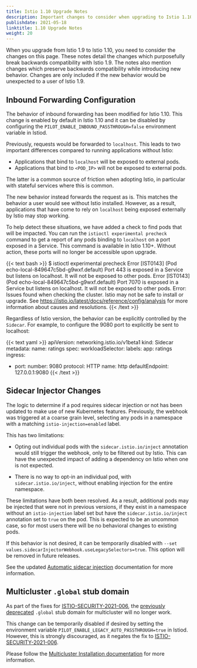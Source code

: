 ```yaml
---
title: Istio 1.10 Upgrade Notes
description: Important changes to consider when upgrading to Istio 1.10.0.
publishdate: 2021-05-18
linktitle: 1.10 Upgrade Notes
weight: 20
---
```


When you upgrade from Istio 1.9 to Istio 1.10, you need to consider the changes on this page.
These notes detail the changes which purposefully break backwards compatibility with Istio 1.9.
The notes also mention changes which preserve backwards compatibility while introducing new behavior.
Changes are only included if the new behavior would be unexpected to a user of Istio 1.9.

## Inbound Forwarding Configuration

The behavior of inbound forwarding has been modified for Istio 1.10. This change is enabled
by default in Istio 1.10 and it can be disabled by configuring the `PILOT_ENABLE_INBOUND_PASSTHROUGH=false` environment
variable in Istiod.

Previously, requests would be forwarded to `localhost`. This leads to two important differences compared to running applications
without Istio:

* Applications that bind to `localhost` will be exposed to external pods.
* Applications that bind to `<POD_IP>` will not be exposed to external pods.

The latter is a common source of friction when adopting Istio, in particular with stateful services where this is common.

The new behavior instead forwards the request as is. This matches the behavior a user would see without Istio installed.
However, as a result, applications that have come to rely on `localhost` being exposed externally by Istio may stop working.

To help detect these situations, we have added a check to find pods that will be impacted. You can run the `istioctl
experimental precheck` command to get a report of any pods binding to `localhost` on a port exposed in a Service. This command is
available in Istio 1.10+. Without action, these ports will no longer be accessible upon upgrade.

{{< text bash >}}
$ istioctl experimental precheck
Error [IST0143] (Pod echo-local-849647c5bd-g9wxf.default) Port 443 is exposed in a Service but listens on localhost. It will not be exposed to other pods.
Error [IST0143] (Pod echo-local-849647c5bd-g9wxf.default) Port 7070 is exposed in a Service but listens on localhost. It will not be exposed to other pods.
Error: Issues found when checking the cluster. Istio may not be safe to install or upgrade.
See https://istio.io/latest/docs/reference/config/analysis for more information about causes and resolutions.
{{< /text >}}

Regardless of Istio version, the behavior can be explicitly controlled by the `Sidecar`.
For example, to configure the 9080 port to explicitly be sent to localhost:

{{< text yaml >}}
apiVersion: networking.istio.io/v1beta1
kind: Sidecar
metadata:
  name: ratings
spec:
  workloadSelector:
    labels:
      app: ratings
  ingress:
  - port:
      number: 9080
      protocol: HTTP
      name: http
    defaultEndpoint: 127.0.0.1:9080
{{< /text >}}

## Sidecar Injector Changes

The logic to determine if a pod requires sidecar injection or not has been updated to make use of
new Kubernetes features. Previously, the webhook was triggered at a coarse grain level, selecting any
pods in a namespace with a matching `istio-injection=enabled` label.

This has two limitations:

* Opting out individual pods with the `sidecar.istio.io/inject` annotation would still trigger the webhook,
  only to be filtered out by Istio. This can have the unexpected impact of adding a dependency on Istio
  when one is not expected.

* There is no way to opt-in an individual pod, with `sidecar.istio.io/inject`, without enabling injection
  for the entire namespace.

These limitations have both been resolved. As a result, additional pods may be injected that were not in previous versions,
if they exist in a namespace without an `istio-injection` label set but have the `sidecar.istio.io/inject` annotation set to `true` on the pod.
This is expected to be an uncommon case, so for most users there will be no behavioral changes to existing pods.

If this behavior is not desired, it can be temporarily disabled with `--set values.sidecarInjectorWebhook.useLegacySelectors=true`.
This option will be removed in future releases.

See the updated [Automatic sidecar injection](/pt-br/docs/setup/additional-setup/sidecar-injection/) documentation for more information.

## Multicluster `.global` stub domain

As part of the fixes for [ISTIO-SECURITY-2021-006](/pt-br/news/security/istio-security-2021-006/), the [previously deprecated](/pt-br/news/releases/1.8.x/announcing-1.8/upgrade-notes/#multicluster-global-stub-domain-deprecation) `.global` stub domain for multicluster will no longer work.

This change can be temporarily disabled if desired by setting the environment variable `PILOT_ENABLE_LEGACY_AUTO_PASSTHROUGH=true` in Istiod. However, this is strongly discouraged, as it negates the fix to [ISTIO-SECURITY-2021-006](/pt-br/news/security/istio-security-2021-006/).

Please follow the [Multicluster Installation documentation](/pt-br/docs/setup/install/multicluster/) for more information.
